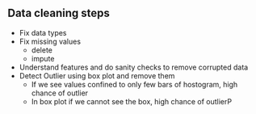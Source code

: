 ## Data cleaning steps
- Fix data types
- Fix missing values
    - delete
    - impute
- Understand features and do sanity checks to remove corrupted data
- Detect Outlier using box plot and remove them
    - If we see values confined to only few bars of hostogram, high chance of outlier
    - In box plot if we cannot see the box, high chance of outlierP 